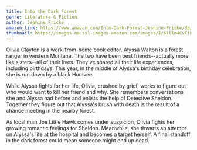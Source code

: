 ```yaml
---
title: Into the Dark Forest
genre: Literature & Fiction
author: Jeanine Fricke
amazon_link: https://www.amazon.com/Into-Dark-Forest-Jeanine-Fricke/dp/1643456784/ref=tmm_pap_swatch_0?_encoding=UTF8&qid=1643365561&sr=8-1
thumbnail: https://images-na.ssl-images-amazon.com/images/I/61llm4CvTfL.jpg
---
```

Olivia Clayton is a work-from-home book editor. Alyssa Walton is a forest ranger in western Montana. The two have been best friends--actually more like sisters--all of their lives. They've shared all their life experiences, including birthdays. This year, in the middle of Alyssa's birthday celebration, she is run down by a black Humvee.

While Alyssa fights for her life, Olivia, crushed by grief, works to figure out who would want to kill her friend and why. She remembers conversations she and Alyssa had before and enlists the help of Detective Sheldon. Together they figure out that Alyssa's brush with death is the result of a chance meeting in the nearby forest.

As local man Joe Little Hawk comes under suspicion, Olivia fights her growing romantic feelings for Sheldon. Meanwhile, she thwarts an attempt on Alyssa's life at the hospital and becomes a target herself. A final standoff in the dark forest could mean someone might end up dead.